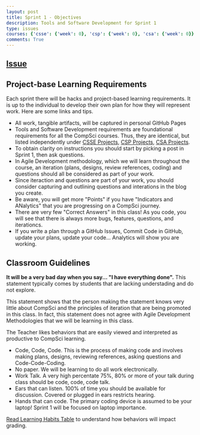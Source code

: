 ```yaml
---
layout: post
title: Sprint 1 - Objectives
description: Tools and Software Development for Sprint 1
type: issues
courses: {'csse': {'week': 0}, 'csp': {'week': 0}, 'csa': {'week': 0}}
comments: True
---
```


## [Issue](https://github.com/nighthawkcoders/bi5_digitaldivide/issues/14) 

## Project-base Learning Requirements
Each sprint there will be hacks and project-based learning requirements.  It is up to the individual to develop their own plan for how they will represent work.  Here are some links and tips.

- All work, tangible artifacts, will be captured in personal GitHub Pages
- Tools and Software Development requirements are foundational requirements for all the CompSci courses.  Thus, they are identical, but listed independently under [CSSE Projects](https://github.com/orgs/nighthawkcoders/projects/15), [CSP Projects](https://github.com/orgs/nighthawkcoders/projects/17), [CSA Projects](https://github.com/orgs/nighthawkcoders/projects/16).
- To obtain clarity on instructions you should start by picking a post in Sprint 1, then ask questions.  
- In Agile Development methodology, which we will learn throughout the course, an iteration (plans, designs, review references, coding) and questions should all be considered as part of your work.
- Since iteraction and questions are part of your work, you should consider capturing and outlining questions and interations in the blog you create.
- Be aware, you will get more "Points" if you have "Indicators and ANalytics" that you are progressing on a CompSci journey.  
- There are very few "Correct Answers" in this class! As you code, you will see that there is always more bugs, features, questions, and iterationcs.  
- If you write a plan through a GitHub Issues, Commit Code in GitHub, update your plans, update your code...  Analytics will show you are working.


## Classroom Guidelines
**It will be a very bad day when you say... "I have everything done".**  This statement typically comes by students that  are lacking understading and do not explore.

This statement shows that the person making the statement knows very little about CompSci and the principles of iteration that are being promoted in this class.  In fact, this statement does not agree with Agile Development Methodologies that we will be learning in this class.

The Teacher likes behaviors that are easily viewed and interpreted as productive to CompSci learning.  

- Code, Code, Code.  This is the process of making code and involves making plans, designs, reviewing references, asking questions and Code-Code-Coding. 
- No paper. We will be learning to do all work electronically. 
- Work Talk. A very high percentate 75%, 80% or more of your talk during class should be code, code, code talk.
- Ears that can listen.  100% of time you should be available for discussion.  Covered or plugged in ears restricts hearing.
- Hands that can code. The primary coding device is assumed to be your laptop!  Sprint 1 will be focused on laptop importance.

[Read Learning Habits Table](https://github.com/nighthawkcoders/bi5_digitaldivide/issues/14) to understand how behaviors will impact grading.



